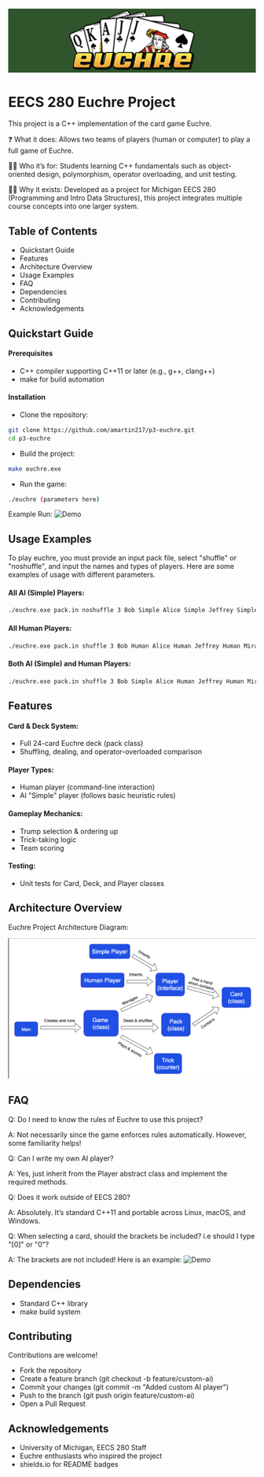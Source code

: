 ![Demo](euchre2.png)

# EECS 280 Euchre Project

This project is a C++ implementation of the card game Euchre.

❓ What it does: Allows two teams of players (human or computer) to play a full game of Euchre.

👩‍💻 Who it’s for: Students learning C++ fundamentals such as object-oriented design, polymorphism, operator overloading, and unit testing.

🤷‍♀️ Why it exists: Developed as a  project for Michigan EECS 280 (Programming and Intro Data Structures), this project integrates multiple course concepts into one larger system.


## Table of Contents
- Quickstart Guide
- Features
- Architecture Overview
- Usage Examples
- FAQ
- Dependencies
- Contributing
- Acknowledgements
## Quickstart Guide

#### Prerequisites
- C++ compiler supporting C++11 or later (e.g., g++, clang++)
- make for build automation

#### Installation
- Clone the repository:

```bash
git clone https://github.com/amartin217/p3-euchre.git
cd p3-euchre
```

- Build the project:

```bash
make euchre.exe
```

- Run the game:

```bash
./euchre (parameters here)
```

Example Run:
![Demo](Sequence%2003.gif)

## Usage Examples

To play euchre, you must provide an input pack file, select "shuffle" or "noshuffle", and input the names and types of players. Here are some examples of usage with different parameters.

#### All AI (Simple) Players:

```bash
./euchre.exe pack.in noshuffle 3 Bob Simple Alice Simple Jeffrey Simple Miranda Simple 
```

#### All Human Players:

```bash
./euchre.exe pack.in shuffle 3 Bob Human Alice Human Jeffrey Human Miranda Human
```

#### Both AI (Simple) and Human Players:

```bash
./euchre.exe pack.in shuffle 3 Bob Simple Alice Human Jeffrey Human Miranda Simple 
```


## Features

#### Card & Deck System:
- Full 24-card Euchre deck (pack class)
- Shuffling, dealing, and operator-overloaded comparison

#### Player Types:
- Human player (command-line interaction)
- AI "Simple" player (follows basic heuristic rules)

#### Gameplay Mechanics:
- Trump selection & ordering up
- Trick-taking logic
- Team scoring

#### Testing:
- Unit tests for Card, Deck, and Player classes


## Architecture Overview

Euchre Project Architecture Diagram:

![Demo](architectureDiagram.png)

## FAQ

Q: Do I need to know the rules of Euchre to use this project?

A: Not necessarily since the game enforces rules automatically. However, some familiarity helps!


Q: Can I write my own AI player?


A: Yes, just inherit from the Player abstract class and implement the required methods.


Q: Does it work outside of EECS 280?

A: Absolutely. It’s standard C++11 and portable across Linux, macOS, and Windows.

Q: When selecting a card, should the brackets be included? i.e should I type "[0]" or "0"?

A: The brackets are not included! Here is an example:
![Demo](gif_1.gif)

## Dependencies

- Standard C++ library
- make build system

## Contributing

Contributions are welcome!
- Fork the repository
- Create a feature branch (git checkout -b feature/custom-ai)
- Commit your changes (git commit -m "Added custom AI player")
- Push to the branch (git push origin feature/custom-ai)
- Open a Pull Request

## Acknowledgements

- University of Michigan, EECS 280 Staff
- Euchre enthusiasts who inspired the project
- shields.io for README badges
